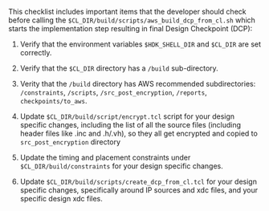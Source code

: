 This checklist includes important items that the developer should check before calling the `$CL_DIR/build/scripts/aws_build_dcp_from_cl.sh` which starts the implementation step resulting in final Design Checkpoint (DCP):

1. Verify that the environment variables `$HDK_SHELL_DIR` and `$CL_DIR` are set correctly.
  
2. Verify that the `$CL_DIR` directory has a `/build` sub-directory.

3. Verity that the `/build` directory has AWS recommended subdirectories: `/constraints`, `/scripts`, `/src_post_encryption`, `/reports`, `checkpoints/to_aws`.

4. Update `$CL_DIR/build/script/encrypt.tcl` script for your design specific changes, including the list of all the source files (including header files like .inc and .h/.vh), so they all get encrypted and copied to `src_post_encryption` directory

5. Update the timing and placement constraints under `$CL_DIR/build/constraints` for your design specific changes.

6. Update `$CL_DIR/build/scripts/create_dcp_from_cl.tcl` for your design specific changes, specifically around IP sources and xdc files, and your specific design xdc files.
